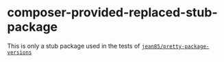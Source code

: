 # composer-provided-replaced-stub-package
This is only a stub package used in the tests of [`jean85/pretty-package-versions`](https://github.com/Jean85/pretty-package-versions)
